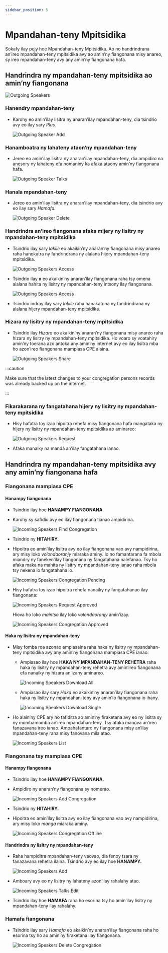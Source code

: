 ```yaml
---
sidebar_position: 5
---
```


# Mpandahan-teny Mpitsidika

Sokafy ilay pejy hoe Mpandahan-teny Mpitsidika. Ao no handrindrana an’ireo mpandahan-teny mpitsidika avy ao amin’ny fiangonana misy anareo, sy ireo mpandahan-teny avy any amin’ny fiangonana hafa.

## Handrindra ny mpandahan-teny mpitsidika ao amin’ny fiangonana

![Outgoing Speakers](./cpe_outgoing_speakers.png)

### Hanendry mpandahan-teny

- Karohy eo amin’ilay lisitra ny anaran’ilay mpandahan-teny, dia tsindrio avy eo ilay sary _Plus._

  ![Outgoing Speaker Add](./cpe_outgoing_speaker_add.png)

### Hanamboatra ny lahateny ataon’ny mpandahan-teny

- Jereo eo amin’ilay lisitra ny anaran’ilay mpandahan-teny, dia ampidiro na anesory ny lahateny efa nomaniny ka afaka ataony amin’ny fiangonana hafa.

  ![Outgoing Speaker Talks](./cpe_outgoing_speaker_talks.png)

### Hanala mpandahan-teny

- Jereo eo amin’ilay lisitra ny anaran’ilay mpandahan-teny, dia tsindrio avy eo ilay sary _Hamafa._

  ![Outgoing Speaker Delete](./cpe_outgoing_speaker_delete.png)

### Handrindra an’ireo fiangonana afaka mijery ny lisitry ny mpandahan-teny mpitsidika

- Tsindrio ilay sary _lakile_ eo akaikin’ny anaran’ny fiangonana misy anareo raha hanokatra ny fandrindrana ny alalana hijery mpandahan-teny mpitsidika.

  ![Outgoing Speakers Access](./cpe_outgoing_speakers_access.png)

- Tsindrio ilay **x** eo akaikin’ny anaran’ilay fiangonana raha tsy omena alalana hahita ny lisitry ny mpandahan-teny intsony ilay fiangonana.

  ![Outgoing Speakers Access](./cpe_outgoing_speakers_access_alt.png)

- Tsindrio indray ilay sary _lakile_ raha hanakatona ny fandrindrana ny alalana hijery mpandahan-teny mpitsidika.

### Hizara ny lisitry ny mpandahan-teny mpitsidika

- Tsindrio ilay _Hizara_ eo akaikin’ny anaran’ny fiangonana misy anareo raha hizara ny lisitry ny mpandahan-teny mpitsidika. Ho voaro sy voatahiry amin’ny toerana azo antoka any amin’ny internet avy eo ilay lisitra mba ho azon’ireo fiangonana mampiasa CPE alaina.

  ![Outgoing Speakers Share](./cpe_outgoing_speakers_share.png)

:::caution

Make sure that the latest changes to your congregation persons records was already backed up on the internet.

:::

### Fikarakarana ny fangatahana hijery ny lisitry ny mpandahan-teny mpitsidika

- Hisy hafatra toy izao hipoitra rehefa misy fiangonana hafa mangataka ny hijery ny lisitry ny mpandahan-teny mpitsidika ao aminareo:

  ![Outgoing Speakers Request](./cpe_outgoing_speakers_access_request.png)

- Afaka manaiky na mandà an’ilay fangatahana ianao.

## Handrindra ny mpandahan-teny mpitsidika avy any amin’ny fiangonana hafa

### Fiangonana mampiasa CPE

#### Hanampy fiangonana

- Tsindrio ilay hoe **HANAMPY FIANGONANA.**

- Karohy sy safidio avy eo ilay fiangonana tianao ampidirina.

  ![Incoming Speakers Find Congregation](./cpe_incoming_speakers_find_cpe_cong.png)

- Tsindrio ny **HITAHIRY.**

- Hipoitra eo amin’ilay lisitra avy eo ilay fiangonana vao avy nampidirina, ary misy loko _volondaoranjy_ miaraka aminy. Io no famantarana fa mbola miandry ny faneken’ilay fiangonana ny fangatahana nalefanao. Tsy ho afaka maka na mahita ny lisitry ny mpandahan-teny ianao raha mbola tsy nekena io fangatahana io.

  ![Incoming Speakers Congregation Pending](./cpe_incoming_speakers_cong_pending.png)

- Hisy hafatra toy izao hipoitra rehefa nanaiky ny fangatahanao ilay fiangonana:

  ![Incoming Speakers Request Approved](./cpe_incoming_speakers_request_approved.png)

  Hiova ho loko _maintso_ ilay loko _volondaoranjy_ amin’izay.

  ![Incoming Speakers Congregation Approved](./cpe_incoming_speakers_cong_approved.png)

#### Haka ny lisitra ny mpandahan-teny

- Misy fomba roa azonao ampiasaina raha haka ny lisitry ny mpandahan-teny mpitsidika avy any amin’ny fiangonana mampiasa CPE ianao:

  - Ampiasao ilay hoe **HAKA NY MPANDAHAN-TENY REHETRA** raha haka ny lisitry ny mpandahan-teny rehetra avy amin’ireo fiangonana efa nanaiky ny hizara an’izany aminareo.

    ![Incoming Speakers Download All](./cpe_incoming_speakers_download_all.png)

  - Ampiasao ilay sary _Haka_ eo akaikin’ny anaran’ilay fiangonana raha haka ny lisitry ny mpandahan-teny avy amin’io fiangonana io ihany.

    ![Incoming Speakers Download Single](./cpe_incoming_speakers_download_single.png)

- Ho alain’ny CPE ary ho tafiditra ao amin’ny firaketana avy eo ny lisitra sy ny mombamomba an’ireo mpandahan-teny. Tsy afaka manova an’ireo fanazavana ireo ianao. Ampahafantaro ny fiangonana misy an’ilay mpandahan-teny raha misy fanovana mila atao.

  ![Incoming Speakers List](./cpe_incoming_speakers_list_read_only.png)

### Fiangonana tsy mampiasa CPE

#### Hanampy fiangonana

- Tsindrio ilay hoe **HANAMPY FIANGONANA.**

- Ampidiro ny anaran’ny fiangonana sy nomerao.

  ![Incoming Speakers Add Congregation](./cpe_incoming_speakers_add_cong.png)

- Tsindrio ny **HITAHIRY.**

- Hipoitra eo amin’ilay lisitra avy eo ilay fiangonana vao avy nampidirina, ary misy loko _manga_ miaraka aminy.

  ![Incoming Speakers Congregation Offline](./cpe_incoming_speakers_cong_offline.png)

#### Handrindra ny lisitry ny mpandahan-teny

- Raha hampiditra mpandahan-teny vaovao, dia fenoy tsara ny fanazavana rehetra ilaina. Tsindrio avy eo ilay hoe **HANAMPY.**

  ![Incoming Speakers Add](./cpe_incoming_speakers_add.png)

- Amboary avy eo ny lisitry ny lahateny azon’ilay rahalahy atao.

  ![Incoming Speakers Talks Edit](./cpe_incoming_speakers_talks_edit.png)

- Tsindrio ilay hoe **HAMAFA** raha ho esorina tsy ho amin’ilay lisitry ny mpandahan-teny ilay rahalahy.

### Hamafa fiangonana

- Tsindrio ilay sary _Hamafa_ eo akaikin’ny anaran’ilay fiangonana raha ho esorina tsy ho ao amin’ny firaketana ilay fiangonana.

  ![Incoming Speakers Delete Congregation](./cpe_incoming_speakers_delete_cong.png)
